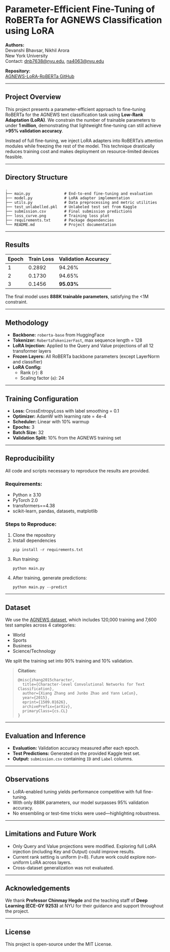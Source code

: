 # Parameter-Efficient Fine-Tuning of RoBERTa for AGNEWS Classification using LoRA

**Authors:**  
Devanshi Bhavsar, Nikhil Arora  
New York University  
Contact: dnb7638@nyu.edu, na4063@nyu.edu

**Repository:**  
[AGNEWS-LoRA-RoBERTa GitHub](https://github.com/devanshii09/AGNEWS-LoRA-RoBERTa)

---

## Project Overview

This project presents a parameter-efficient approach to fine-tuning RoBERTa for the AGNEWS text classification task using **Low-Rank Adaptation (LoRA)**. We constrain the number of trainable parameters to under **1 million**, demonstrating that lightweight fine-tuning can still achieve **>95% validation accuracy**.

Instead of full fine-tuning, we inject LoRA adapters into RoBERTa’s attention modules while freezing the rest of the model. This technique drastically reduces training cost and makes deployment on resource-limited devices feasible.

---

## Directory Structure

```
.
├── main.py               # End-to-end fine-tuning and evaluation
├── model.py              # LoRA adapter implementation
├── utils.py              # Data preprocessing and metric utilities
├── test_unlabelled.pkl   # Unlabeled test set from Kaggle
├── submission.csv        # Final submission predictions
├── loss_curve.png        # Training loss plot
├── requirements.txt      # Package dependencies
└── README.md             # Project documentation
```

---

## Results

| Epoch | Train Loss | Validation Accuracy |
|-------|------------|---------------------|
| 1     | 0.2892     | 94.26%              |
| 2     | 0.1730     | 94.65%              |
| 3     | 0.1456     | **95.03%**          |

The final model uses **888K trainable parameters**, satisfying the <1M constraint.

---

## Methodology

- **Backbone:** `roberta-base` from HuggingFace
- **Tokenizer:** `RobertaTokenizerFast`, max sequence length = 128
- **LoRA Injection:** Applied to the Query and Value projections of all 12 transformer layers
- **Frozen Layers:** All RoBERTa backbone parameters (except LayerNorm and classifier)
- **LoRA Config:**  
  - Rank (`r`): 8  
  - Scaling factor (`α`): 24

---

## Training Configuration

- **Loss:** CrossEntropyLoss with label smoothing = 0.1
- **Optimizer:** AdamW with learning rate = 4e-4
- **Scheduler:** Linear with 10% warmup
- **Epochs:** 3  
- **Batch Size:** 32  
- **Validation Split:** 10% from the AGNEWS training set

---

## Reproducibility

All code and scripts necessary to reproduce the results are provided.  

### Requirements:
- Python ≥ 3.10  
- PyTorch 2.0  
- transformers==4.38  
- scikit-learn, pandas, datasets, matplotlib

### Steps to Reproduce:

1. Clone the repository  
2. Install dependencies  
   ```
   pip install -r requirements.txt
   ```
3. Run training:  
   ```
   python main.py
   ```
4. After training, generate predictions:  
   ```
   python main.py --predict
   ```

---

## Dataset

We use the [AGNEWS dataset](https://huggingface.co/datasets/ag_news), which includes 120,000 training and 7,600 test samples across 4 categories:  
- World  
- Sports  
- Business  
- Science/Technology  

We split the training set into 90% training and 10% validation.

> **Citation:**
> ```
> @misc{zhang2015character,
>   title={Character-level Convolutional Networks for Text Classification},
>   author={Xiang Zhang and Junbo Zhao and Yann LeCun},
>   year={2015},
>   eprint={1509.01626},
>   archivePrefix={arXiv},
>   primaryClass={cs.CL}
> }
> ```

---

## Evaluation and Inference

- **Evaluation:** Validation accuracy measured after each epoch.
- **Test Predictions:** Generated on the provided Kaggle test set.
- **Output:** `submission.csv` containing `ID` and `Label` columns.

---

## Observations

- LoRA-enabled tuning yields performance competitive with full fine-tuning.
- With only 888K parameters, our model surpasses 95% validation accuracy.
- No ensembling or test-time tricks were used—highlighting robustness.

---

## Limitations and Future Work

- Only Query and Value projections were modified. Exploring full LoRA injection (including Key and Output) could improve results.
- Current rank setting is uniform (r=8). Future work could explore non-uniform LoRA across layers.
- Cross-dataset generalization was not evaluated.

---

## Acknowledgements

We thank **Professor Chinmay Hegde** and the teaching staff of **Deep Learning (ECE-GY 9253)** at NYU for their guidance and support throughout the project.

---

## License

This project is open-source under the MIT License.
